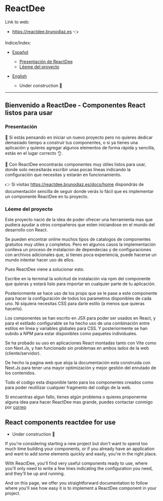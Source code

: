 # ReactDee

Link to web:
- https://reactdee.brunodiaz.es 👈


Indice/Index:
- [Español](#bienvenido-a-reactdee---componentes-react-listos-para-usar)
    - [Presentación de ReactDee](#presentación)
    - [Léeme del proyecto](#léeme-del-proyecto)


- [English](#react-components-reactdee-for-use)
    - Under construction 🚧

---

## Bienvenido a ReactDee - Componentes React listos para usar

### Presentación

🤔 Si estás pensando en iniciar un nuevo proyecto pero no quieres dedicar demasiado tiempo a construir tus componentes, o si ya tienes una aplicación y quieres agregar algunos elementos de forma rápida y sencilla, estás en el lugar correcto 👌.


🤩 Con ReactDee encontrarás componentes muy útiles listos para usar, donde solo necesitarás escribir unas pocas líneas indicando la configuración que necesitas y estarán en funcionamiento.


👉 Si visitas https://reactdee.brunodiaz.es/docs/home dispondrás de documentación sencilla de seguir donde verás lo fácil que es implementar un componente ReactDee en tu proyecto.

### Léeme del proyecto

Este proyecto nació de la idea de poder ofrecer una herramienta mas que pudiera ayudar a otros compañeros que esten iniciandose en el mundo del desarrollo con React.

Se pueden encontrar online muchos tipos de catalogos de componentes gratuitos muy utiles y completos. Pero en algunos casos la implementación conlleva un proceso de instalacion de dependecias y de configuraciones con archivos adicionales que, si tienes poca experiencia, puede hacerse un mundo intentar hacer uso de ellos.

Pues ReactDee viene a solucionar esto.

Escribe en la terminal la solicitud de instalación via npm del componente que quieras y estará listo para importar en cualquier parte de tu aplicación.

Posteriormente se hace uso de los props que se le pase a este componente para hacer la configuración de todos los parametros disponibles de cada uno. Ni siquiera necesitas CSS para darle estilo (a menos que quieras hacerlo).

Los componentes se han escrito en JSX para poder ser usados en React, y para el estilado configurable se ha hecho uso de una combinación entre estilos en linea y variables globales para CSS. Y posteriormente se han subido a NPM para estar disponibles como paquetes individuales.

Se ha probado su uso en aplicaciones React montadas tanto con Vite como con Next.Js, y han funcionado sin problemas en ambos lados de la web (cliente/servidor).

De hecho la pagina web que aloja la documentación esta construida con Next.Js para tener una mayor optimización y mejor gestión del enrutado de los contenidos.

Todo el codigo esta disponible tanto para los componentes creados como para poder reutilizar cualquier fragmento del codigo de la web.

Si encuentras algun fallo, tienes algún problema o quieres proponerme alguna idea para hacer ReactDee mas grande, puedes contactar conmigo por [correo](mailto:contact@brunodiaz.es)


## React components reactdee for use

- Under construction 🚧

If you're considering starting a new project but don't want to spend too much time building your components, or if you already have an application and want to add some elements quickly and easily, you're in the right place.


With ReactDee, you'll find very useful components ready to use, where you'll only need to write a few lines indicating the configuration you need, and they'll be up and running.


And on this page, we offer you straightforward documentation to follow where you'll see how easy it is to implement a ReactDee component in your project.

